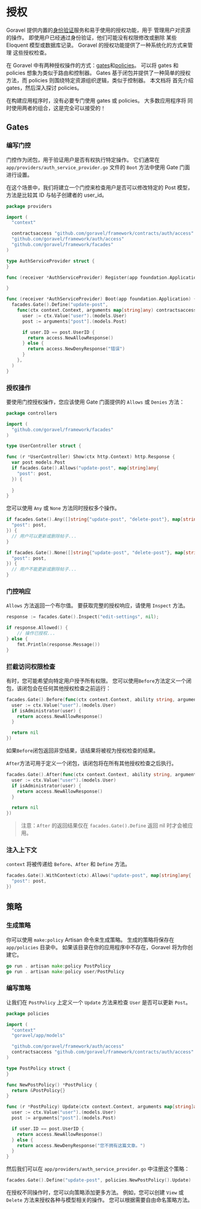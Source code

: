 # 授权

Goravel 提供内置的[身份验证](./authentication)服务和易于使用的授权功能，用于
管理用户对资源的操作。 即使用户已经通过身份验证，他们可能没有权限修改或删除
某些 Eloquent 模型或数据库记录。 Goravel 的授权功能提供了一种系统化的方式来管理
这些授权检查。

在 Goravel 中有两种授权操作的方式：[gates](#gates)和[policies](#policies)。 可以将 gates 和
policies 想象为类似于路由和控制器。 Gates 基于闭包并提供了一种简单的授权方法，而 policies 则围绕特定资源组织逻辑，类似于控制器。 本文档将
首先介绍 gates，然后深入探讨 policies。

在构建应用程序时，没有必要专门使用 gates 或 policies。 大多数应用程序将
同时使用两者的组合，这是完全可以接受的！

## Gates

### 编写门控

门控作为闭包，用于验证用户是否有权执行特定操作。 它们通常在 `app/providers/auth_service_provider.go` 文件的 `Boot` 方法中使用 Gate 门面进行设置。

在这个场景中，我们将建立一个门控来检查用户是否可以修改特定的 Post 模型，方法是比较其 ID 与帖子创建者的 user_id。

```go
package providers

import (
  "context"

  contractsaccess "github.com/goravel/framework/contracts/auth/access"
  "github.com/goravel/framework/auth/access"
  "github.com/goravel/framework/facades"
)

type AuthServiceProvider struct {
}

func (receiver *AuthServiceProvider) Register(app foundation.Application) {

}

func (receiver *AuthServiceProvider) Boot(app foundation.Application) {
  facades.Gate().Define("update-post",
    func(ctx context.Context, arguments map[string]any) contractsaccess.Response {
      user := ctx.Value("user").(models.User)
      post := arguments["post"].(models.Post)

      if user.ID == post.UserID {
        return access.NewAllowResponse()
      } else {
        return access.NewDenyResponse("错误")
      }
    },
  )
}
```

### 授权操作

要使用门控授权操作，您应该使用 Gate 门面提供的 `Allows` 或 `Denies` 方法：

```go
package controllers

import (
  "github.com/goravel/framework/facades"
)

type UserController struct {

func (r *UserController) Show(ctx http.Context) http.Response {
  var post models.Post
  if facades.Gate().Allows("update-post", map[string]any{
    "post": post,
  }) {
    
  }
}
```

您可以使用 `Any` 或 `None` 方法同时授权多个操作。

```go
if facades.Gate().Any([]string{"update-post", "delete-post"}, map[string]any{
  "post": post,
}) {
  // 用户可以更新或删除帖子...
}

if facades.Gate().None([]string{"update-post", "delete-post"}, map[string]any{
  "post": post,
}) {
  // 用户不能更新或删除帖子...
}
```

### 门控响应

`Allows` 方法返回一个布尔值。 要获取完整的授权响应，请使用 `Inspect` 方法。

```go
response := facades.Gate().Inspect("edit-settings", nil);

if response.Allowed() {
    // 操作已授权...
} else {
    fmt.Println(response.Message())
}
```

### 拦截访问权限检查

有时，您可能希望向特定用户授予所有权限。 您可以使用`Before`方法定义一个闭包，该闭包会在任何其他授权检查之前运行：

```go
facades.Gate().Before(func(ctx context.Context, ability string, arguments map[string]any) contractsaccess.Response {
  user := ctx.Value("user").(models.User)
  if isAdministrator(user) {
    return access.NewAllowResponse()
  }

  return nil
})
```

如果`Before`闭包返回非空结果，该结果将被视为授权检查的结果。

`After`方法可用于定义一个闭包，该闭包将在所有其他授权检查之后执行。

```go
facades.Gate().After(func(ctx context.Context, ability string, arguments map[string]any, result contractsaccess.Response) contractsaccess.Response {
  user := ctx.Value("user").(models.User)
  if isAdministrator(user) {
    return access.NewAllowResponse()
  }

  return nil
})
```

> 注意：`After` 的返回结果仅在 `facades.Gate().Define` 返回 nil 时才会被应用。

### 注入上下文

`context` 将被传递给 `Before`、`After` 和 `Define` 方法。

```go
facades.Gate().WithContext(ctx).Allows("update-post", map[string]any{
  "post": post,
})
```

## 策略

### 生成策略

你可以使用 `make:policy` Artisan 命令来生成策略。 生成的策略将保存在 `app/policies` 目录中。 如果该目录在你的应用程序中不存在，Goravel 将为你创建它。

```go
go run . artisan make:policy PostPolicy
go run . artisan make:policy user/PostPolicy
```

### 编写策略

让我们在 `PostPolicy` 上定义一个 `Update` 方法来检查 `User` 是否可以更新 `Post`。

```go
package policies

import (
  "context"
  "goravel/app/models"

  "github.com/goravel/framework/auth/access"
  contractsaccess "github.com/goravel/framework/contracts/auth/access"
)

type PostPolicy struct {
}

func NewPostPolicy() *PostPolicy {
  return &PostPolicy{}
}

func (r *PostPolicy) Update(ctx context.Context, arguments map[string]any) contractsaccess.Response {
  user := ctx.Value("user").(models.User)
  post := arguments["post"].(models.Post)

  if user.ID == post.UserID {
    return access.NewAllowResponse()
  } else {
    return access.NewDenyResponse("您不拥有这篇文章。")
  }
}
```

然后我们可以在 `app/providers/auth_service_provider.go` 中注册这个策略：

```go
facades.Gate().Define("update-post", policies.NewPostPolicy().Update)
```

在授权不同操作时，您可以向策略添加更多方法。 例如，您可以创建 `View` 或 `Delete` 方法来授权各种与模型相关的操作。 您可以根据需要自由命名策略方法。
